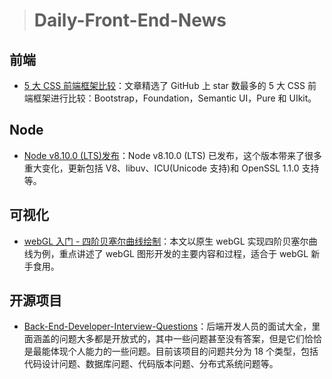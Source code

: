 > # Daily-Front-End-News

## 前端

- [5 大 CSS 前端框架比较](https://www.sitepoint.com/most-popular-frontend-frameworks-compared/)：文章精选了 GitHub 上 star 数最多的 5 大 CSS 前端框架进行比较：Bootstrap，Foundation，Semantic UI，Pure 和 UIkit。

## Node

- [Node v8.10.0 (LTS)发布](https://nodejs.org/en/blog/release/v8.10.0/)：Node v8.10.0 (LTS) 已发布，这个版本带来了很多重大变化，更新包括 V8、libuv、ICU(Unicode 支持)和 OpenSSL 1.1.0 支持等。

## 可视化

- [webGL 入门 - 四阶贝塞尔曲线绘制](https://zhuanlan.zhihu.com/p/33193050)：本文以原生 webGL 实现四阶贝塞尔曲线为例，重点讲述了 webGL 图形开发的主要内容和过程，适合于 webGL 新手食用。

## 开源项目

- [Back-End-Developer-Interview-Questions](https://github.com/arialdomartini/Back-End-Developer-Interview-Questions)：后端开发人员的面试大全，里面涵盖的问题大多都是开放式的，其中一些问题甚至没有答案，但是它们恰恰是最能体现个人能力的一些问题。目前该项目的问题共分为 18 个类型，包括代码设计问题、数据库问题、代码版本问题、分布式系统问题等。
